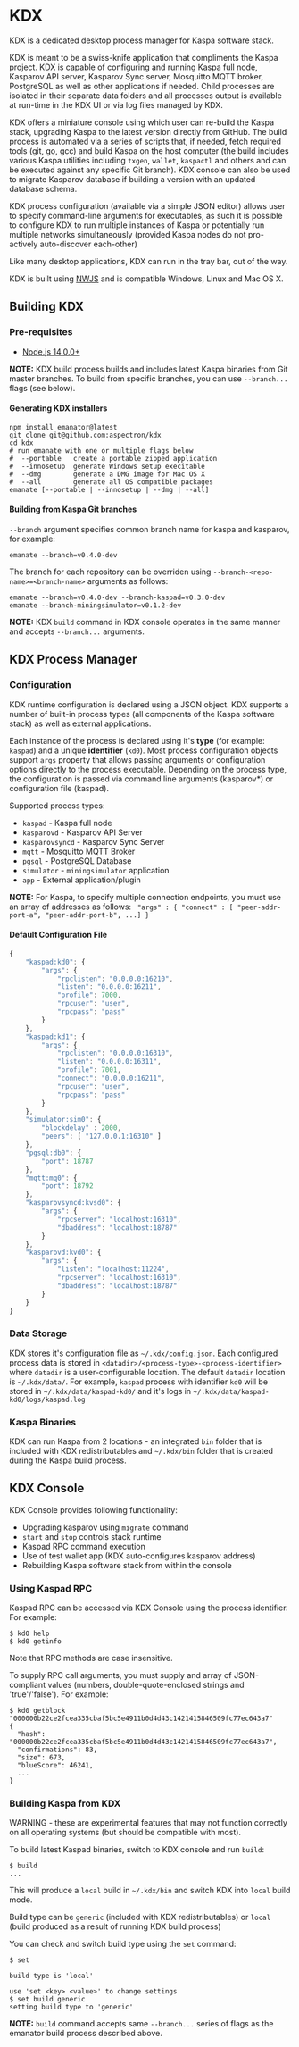 # KDX

KDX is a dedicated desktop process manager for Kaspa software stack.

KDX is meant to be a swiss-knife application that compliments the Kaspa project.
KDX is capable of configuring and running Kaspa full node, Kasparov API server, Kasparov Sync server, Mosquitto MQTT broker, PostgreSQL as well as other applications if needed. Child processes are isolated in their separate data folders and all processes output is available at run-time in the KDX UI or via log files managed by KDX.

KDX offers a miniature console using which user can re-build the Kaspa stack, upgrading Kaspa to the latest version directly from GitHub. The build process is automated via a series of scripts that, if
needed, fetch required tools (git, go, gcc) and build Kaspa on the host computer (the build includes various Kaspa utilities including `txgen`, `wallet`, `kaspactl` and others and can be executed against any specific Git branch).  KDX console can also be used to migrate Kasparov database if building a version with an updated database schema.

KDX process configuration (available via a simple JSON editor) allows user to specify command-line arguments for executables, as such it is possible to configure KDX to run multiple instances of Kaspa or potentially run multiple networks simultaneously (provided Kaspa nodes do not pro-actively auto-discover each-other)

Like many desktop applications, KDX can run in the tray bar, out of the way.

KDX is built using [NWJS](https://nwjs.io) and is compatible Windows, Linux and Mac OS X.


## Building KDX

### Pre-requisites

- [Node.js 14.0.0+](https://nodejs.org/)

**NOTE:** KDX build process builds and includes latest Kaspa binaries from Git master branches. 
To build from specific branches, you can use `--branch...` flags (see below).

#### Generating KDX installers
```
npm install emanator@latest
git clone git@github.com:aspectron/kdx
cd kdx
# run emanate with one or multiple flags below
#  --portable   create a portable zipped application
#  --innosetup  generate Windows setup execitable
#  --dmg        generate a DMG image for Mac OS X
#  --all        generate all OS compatible packages
emanate [--portable | --innosetup | --dmg | --all]
```

#### Building from Kaspa Git branches

`--branch` argument specifies common branch name for kaspa and kasparov, for example:
```
emanate --branch=v0.4.0-dev 
```
The branch for each repository can be overriden using `--branch-<repo-name>=<branch-name>` arguments as follows:
```
emanate --branch=v0.4.0-dev --branch-kaspad=v0.3.0-dev
emanate --branch-miningsimulator=v0.1.2-dev
```

**NOTE:** KDX `build` command in KDX console operates in the same manner and accepts `--branch...` arguments.

## KDX Process Manager

### Configuration

KDX runtime configuration is declared using a JSON object.  KDX supports a number of built-in process types (all components of the Kaspa software stack) as well as external applications.

Each instance of the process is declared using it's **type** (for example: `kaspad`) and a unique **identifier** (`kd0`).  Most process configuration objects support `args` property that allows
passing arguments or configuration options directly to the process executable.  Depending on the process type, the configuration is passed via command line arguments (kasparov*) or configuration file (kaspad).

Supported process types:
- `kaspad` - Kaspa full node
- `kasparovd` - Kasparov API Server
- `kasparovsyncd` - Kasparov Sync Server
- `mqtt` - Mosquitto MQTT Broker
- `pgsql` - PostgreSQL Database
- `simulator` - `miningsimulator` application
- `app` - External application/plugin

**NOTE:** For Kaspa, to specify multiple connection endpoints, you must use an array of addresses as follows: ` "args" : { "connect" : [ "peer-addr-port-a", "peer-addr-port-b", ...] }`

#### Default Configuration File
```js
{
	"kaspad:kd0": {
		"args": {
			"rpclisten": "0.0.0.0:16210",
			"listen": "0.0.0.0:16211",
			"profile": 7000,
			"rpcuser": "user",
			"rpcpass": "pass"
		}
	},
	"kaspad:kd1": {
		"args": {
			"rpclisten": "0.0.0.0:16310",
			"listen": "0.0.0.0:16311",
			"profile": 7001,
			"connect": "0.0.0.0:16211",
			"rpcuser": "user",
			"rpcpass": "pass"
		}
	},
	"simulator:sim0": {
        "blockdelay" : 2000,
		"peers": [ "127.0.0.1:16310" ]
	},
	"pgsql:db0": {
		"port": 18787
	},
	"mqtt:mq0": {
		"port": 18792
	},
	"kasparovsyncd:kvsd0": {
		"args": {
			"rpcserver": "localhost:16310",
			"dbaddress": "localhost:18787"
		}
	},
	"kasparovd:kvd0": {
		"args": {
			"listen": "localhost:11224",
			"rpcserver": "localhost:16310",
			"dbaddress": "localhost:18787"
		}
	}
}
```

### Data Storage

KDX stores it's configuration file as `~/.kdx/config.json`.  Each configured process data is stored in `<datadir>/<process-type>-<process-identifier>` where `datadir` is a user-configurable location.  The default `datadir` location is `~/.kdx/data/`.  For example, `kaspad` process with identifier `kd0` will be stored in `~/.kdx/data/kaspad-kd0/` and it's logs in `~/.kdx/data/kaspad-kd0/logs/kaspad.log`

### Kaspa Binaries

KDX can run Kaspa from 2 locations - an integrated `bin` folder that is included with KDX redistributables and `~/.kdx/bin` folder that is created during the Kaspa build process. 

## KDX Console

KDX Console provides following functionality:
- Upgrading kasparov using `migrate` command
- `start` and `stop` controls stack runtime
- Kaspad RPC command execution
- Use of test wallet app (KDX auto-configures kasparov address)
- Rebuilding Kaspa software stack from within the console

### Using Kaspad RPC

Kaspad RPC can be accessed via KDX Console using the process identifier. For example:
```
$ kd0 help
$ kd0 getinfo
```
Note that RPC methods are case insensitive.

To supply RPC call arguments, you must supply and array of JSON-compliant values (numbers, double-quote-enclosed strings and 'true'/'false').  For example:
```
$ kd0 getblock "000000b22ce2fcea335cbaf5bc5e4911b0d4d43c1421415846509fc77ec643a7"
{
  "hash": "000000b22ce2fcea335cbaf5bc5e4911b0d4d43c1421415846509fc77ec643a7",
  "confirmations": 83,
  "size": 673,
  "blueScore": 46241,
  ...
}
```

### Building Kaspa from KDX

WARNING - these are experimental features that may not function correctly on all operating systems (but should be compatible with most).

To build latest Kaspad binaries, switch to KDX console and run `build`:
```
$ build
...
```

This will produce a `local` build in `~/.kdx/bin` and switch KDX into `local` build mode.  

Build type can be `generic` (included with KDX redistributables) or `local` (build produced as a result of running KDX build process)

You can check and switch build type using the `set` command:
```
$ set

build type is 'local'

use 'set <key> <value>' to change settings
$ set build generic
setting build type to 'generic'
```

**NOTE:** `build` command accepts same `--branch...` series of flags as the emanator build process described above.
